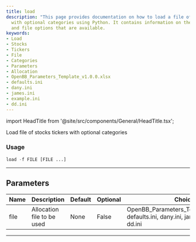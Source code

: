 ```yaml
---
title: load
description: "This page provides documentation on how to load a file of stocks tickers"
  with optional categories using Python. It contains information on the parameters
  and file options that are available.
keywords:
- Load
- Stocks
- Tickers
- File
- Categories
- Parameters
- Allocation
- OpenBB_Parameters_Template_v1.0.0.xlsx
- defaults.ini
- dany.ini
- james.ini
- example.ini
- dd.ini
---
```


import HeadTitle from '@site/src/components/General/HeadTitle.tsx';

<HeadTitle title="portfolio/po/load - Reference | OpenBB Terminal Docs" />

Load file of stocks tickers with optional categories

### Usage

```python
load -f FILE [FILE ...]
```

---

## Parameters

| Name | Description | Default | Optional | Choices |
| ---- | ----------- | ------- | -------- | ------- |
| file | Allocation file to be used | None | False | OpenBB_Parameters_Template_v1.0.0.xlsx, defaults.ini, dany.ini, james.ini, example.ini, dd.ini |

---

